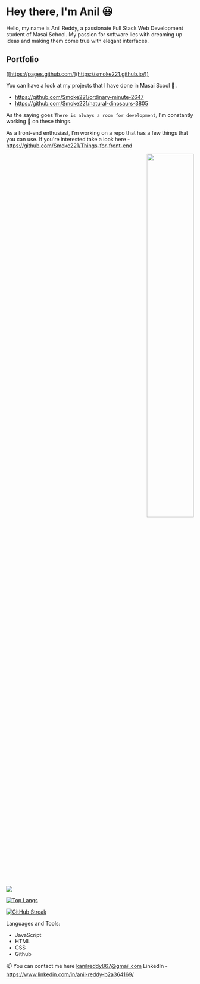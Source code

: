 # Hey there, I'm Anil :smiley:
Hello, my name is Anil Reddy, a passionate Full Stack Web Development student of Masai School. My passion for software lies with dreaming up ideas and making them come true with elegant interfaces.

## Portfolio
 ([https://pages.github.com/](https://smoke221.github.io/))


You can have a look at my projects that I have done in Masai Scool :school: .
- https://github.com/Smoke221/ordinary-minute-2647
- https://github.com/Smoke221/natural-dinosaurs-3805

As the saying goes `There is always a room for development`, I'm constantly working 	:construction_worker: on these things.

As a front-end enthusiast, I’m working on a repo that has a few things that you can use. If you're interested take a look here - https://github.com/Smoke221/Things-for-front-end

<p align="right">
 <img width="50%" src="https://github.com/abhisheknaiidu/abhisheknaiidu/raw/master/code.gif?raw=true">
</p>
 
 
 <div>
<picture>
<source 
  srcset="https://github-readme-stats.vercel.app/api?username=Smoke221&show_icons=true&theme=dark"
  media="(prefers-color-scheme: dark)"
/>
<source
  srcset="https://github-readme-stats.vercel.app/api?username=Smoke221&show_icons=true"
  media="(prefers-color-scheme: light), (prefers-color-scheme: no-preference)"
/>
<img src="https://github-readme-stats.vercel.app/api?username=Smoke221&show_icons=true" />
</picture>
</div>

 [![Top Langs](https://github-readme-stats.vercel.app/api/top-langs/?username=Smoke221&layout=compact)](https://github.com/Smoke221/github-readme-stats)
 
[![GitHub Streak](https://streak-stats.demolab.com/?user=Smoke221&theme=default)](https://git.io/streak-stats)

 



 
 Languages and Tools: 
 
 - JavaScript 
 - HTML 
 - CSS 
 - Github

 📫  You can contact me here kanilreddy867@gmail.com 
 LinkedIn - https://www.linkedin.com/in/anil-reddy-b2a364169/
 

<!---
Smoke221/Smoke221 is a ✨ special ✨ repository because its `README.md` (this file) appears on your GitHub profile.
You can click the Preview link to take a look at your changes.
--->
